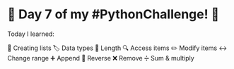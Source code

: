 # 🌟 Day 7 of my #PythonChallenge! 🌟

 Today I learned:

📝 Creating lists
🏷️ Data types
📏 Length
🔍 Access items
✏️ Modify items
↔️ Change range
➕ Append
🔄 Reverse
❌ Remove
➗ Sum & multiply
